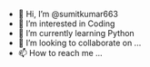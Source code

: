 - 👋 Hi, I’m @sumitkumar663
- 👀 I’m interested in Coding
- 🌱 I’m currently learning Python
- 💞️ I’m looking to collaborate on ...
- 📫 How to reach me ...

<!---
sumitkumar663/sumitkumar663 is a ✨ special ✨ repository because its `README.md` (this file) appears on your GitHub profile.
You can click the Preview link to take a look at your changes.
--->
